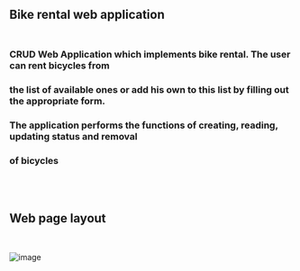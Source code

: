 ## __Bike rental web application__ <br><br>
### CRUD Web Application which implements bike rental. The user can rent bicycles from 
### the list of available ones or add his own to this list by filling out the appropriate form. 
### The application performs the functions of creating, reading, updating status and  removal
### of bicycles

<br><br>
## Web page layout
<br>

![image](https://lh3.googleusercontent.com/KlvsFc_zj-snB0XtqkjV5M82zaWjnkZyzMzumW19-pjeXUwWkepmYl1F03IhSGQqtpWBIUggGI0Aom5wsWkaZmK-oFEhcvUmJ4cJJZI05LCrko2OHzrIFLdhu5TjIs4hb5aXbY_ScQ=w2400) 
<br><br>
